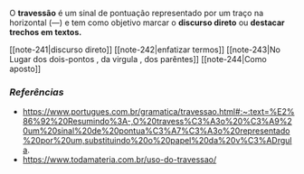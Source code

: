 O **travessão** é um sinal de pontuação representado por um traço na horizontal (—) e tem como objetivo marcar o **discurso direto** ou **destacar trechos em textos.**

[[note-241|discurso direto]]
[[note-242|enfatizar termos]]
[[note-243|No Lugar dos dois-pontos , da virgula , dos parêntes]]
[[note-244|Como aposto]]

### *Referências*
- https://www.portugues.com.br/gramatica/travessao.html#:~:text=%E2%86%92%20Resumindo%3A-,O%20travess%C3%A3o%20%C3%A9%20um%20sinal%20de%20pontua%C3%A7%C3%A3o%20representado%20por%20um,substituindo%20o%20papel%20da%20v%C3%ADrgula.
- https://www.todamateria.com.br/uso-do-travessao/

